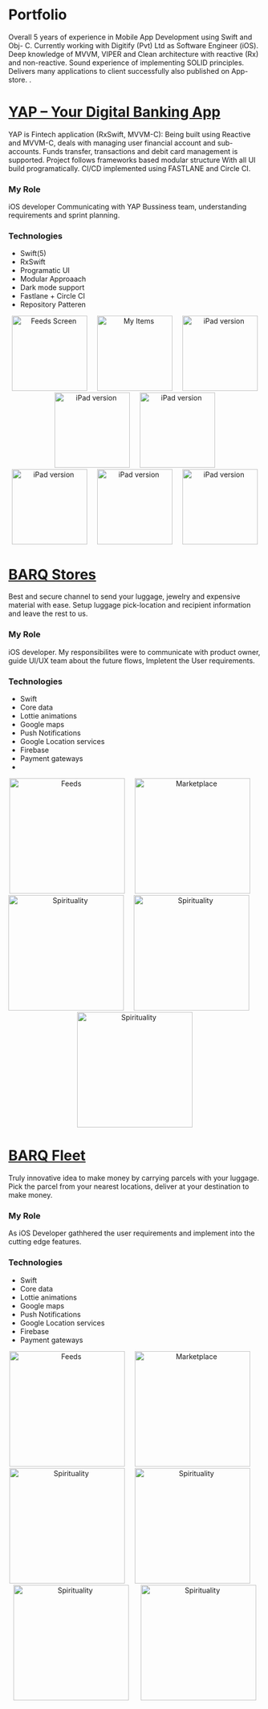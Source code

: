# Portfolio
Overall 5 years of experience in Mobile App Development using Swift and Obj- C. Currently working with Digitify (Pvt) Ltd as Software Engineer (iOS). Deep knowledge of MVVM, VIPER and Clean architecture with reactive (Rx) and non-reactive. Sound experience of implementing SOLID principles. Delivers many applications to client successfully also published on App-store.
.

# [YAP – Your Digital Banking Ap‪p](https://apps.apple.com/us/app/yap-your-digital-banking-app/id1498302242)
YAP is Fintech application (RxSwift, MVVM-C): Being built using Reactive and MVVM-C, deals with managing user financial account and sub-accounts. Funds transfer, transactions and debit card management is supported. Project follows frameworks based modular structure With all UI build programatically. CI/CD implemented using FASTLANE and Circle CI.

### My Role ###
iOS developer Communicating with YAP Bussiness team, understanding requirements and sprint planning.

### Technologies ###
* Swift(5)
* RxSwift
* Programatic UI
* Modular Approaach
* Dark mode support
* Fastlane + Circle CI
* Repository Patteren

<p align="center">
<img src="https://github.com/sAurangzaib/Portfolio/blob/main/images/Yap/5.png" width="150"  title="Feeds Screen">&nbsp;&nbsp;&nbsp;&nbsp;&nbsp;<img src="https://github.com/sAurangzaib/Portfolio/blob/main/images/Yap/4.png" width="150" title="My Items">&nbsp;&nbsp;&nbsp;&nbsp;&nbsp;<img src="https://github.com/sAurangzaib/Portfolio/blob/main/images/Yap/8.png" width="150" title="iPad version">&nbsp;&nbsp;&nbsp;&nbsp;&nbsp;<img src="https://github.com/sAurangzaib/Portfolio/blob/main/images/Yap/2.png" width="150" title="iPad version">&nbsp;&nbsp;&nbsp;&nbsp;&nbsp;<img src="https://github.com/sAurangzaib/Portfolio/blob/main/images/Yap/7.webp" width="150" title="iPad version">&nbsp;&nbsp;&nbsp;&nbsp;&nbsp;<img src="https://github.com/sAurangzaib/Portfolio/blob/main/images/Yap/3.png" width="150" title="iPad version">&nbsp;&nbsp;&nbsp;&nbsp;&nbsp;<img src="https://github.com/sAurangzaib/Portfolio/blob/main/images/Yap/1.png" width="150" title="iPad version">&nbsp;&nbsp;&nbsp;&nbsp;&nbsp;<img src="https://github.com/sAurangzaib/Portfolio/blob/main/images/Yap/6.webp" width="150" title="iPad version">
</p>

# [BARQ Stores](https://apps.apple.com/pk/app/barq-%D8%A8%D8%B1%D9%82/id1511814502)
Best and secure channel to send your luggage, jewelry and expensive material with ease. Setup luggage pick-location and recipient information and leave the rest to us.

### My Role ###
 iOS developer. My responsibilites were to communicate with product owner, guide UI/UX team about the future flows, Impletent the User requirements. 

### Technologies ###
* Swift
* Core data
* Lottie animations
* Google maps
* Push Notifications
* Google Location services
* Firebase
* Payment gateways
* 
<p align="center">
<img src="https://github.com/sAurangzaib/Portfolio/blob/main/images/Barq/7.jpg" width="230"  title="Feeds">&nbsp;&nbsp;&nbsp;&nbsp;&nbsp;<img src="https://github.com/sAurangzaib/Portfolio/blob/main/images/Barq/8.jpg" width="230" title="Marketplace">&nbsp;&nbsp;&nbsp;&nbsp;&nbsp;<img src="https://github.com/sAurangzaib/Portfolio/blob/main/images/Barq/9.jpg" width="230" title="Spirituality">&nbsp;&nbsp;&nbsp;&nbsp;&nbsp;<img src="https://github.com/sAurangzaib/Portfolio/blob/main/images/Barq/10.jpg" width="230" title="Spirituality">
 &nbsp;&nbsp;&nbsp;&nbsp;&nbsp;<img src="https://github.com/sAurangzaib/Portfolio/blob/main/images/Barq/11.jpg" width="230" title="Spirituality">
</p>

 # [BARQ Fleet](https://apps.apple.com/pk/app/barq-fleet/id1572606877)
Truly innovative idea to make money by carrying parcels with your luggage. Pick the parcel from your nearest locations, deliver at your destination to make money.

### My Role ###
As iOS Developer gathhered the user requirements and implement into the cutting edge features.

### Technologies ###
* Swift
* Core data
* Lottie animations
* Google maps
* Push Notifications
* Google Location services
* Firebase
* Payment gateways

<p align="center">
<img src="https://github.com/sAurangzaib/Portfolio/blob/main/images/Barq/1.jpg" width="230"  title="Feeds">&nbsp;&nbsp;&nbsp;&nbsp;&nbsp;<img src="https://github.com/sAurangzaib/Portfolio/blob/main/images/Barq/2.jpg" width="230" title="Marketplace">&nbsp;&nbsp;&nbsp;&nbsp;&nbsp;<img src="https://github.com/sAurangzaib/Portfolio/blob/main/images/Barq/3.jpg" width="230" title="Spirituality">&nbsp;&nbsp;&nbsp;&nbsp;&nbsp;<img src="https://github.com/sAurangzaib/Portfolio/blob/main/images/Barq/4.jpg" width="230" title="Spirituality">&nbsp;&nbsp;&nbsp;&nbsp;&nbsp;<img src="https://github.com/sAurangzaib/Portfolio/blob/main/images/Barq/5.jpg" width="230" title="Spirituality">
 &nbsp;&nbsp;&nbsp;&nbsp;&nbsp;<img src="https://github.com/sAurangzaib/Portfolio/blob/main/images/Barq/11.jpg" width="230" title="Spirituality">
</p>

